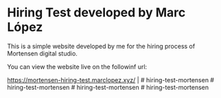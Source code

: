 # Hiring Test developed by Marc López

This is a simple website developed by me for the hiring process of Mortensen digital studio.

You can view the website live on the followinf url:

https://mortensen-hiring-test.marclopez.xyz/                                                                                                                                                                                                                    |
#   h i r i n g - t e s t - m o r t e n s e n 
 
 #   h i r i n g - t e s t - m o r t e n s e n 
 
 #   h i r i n g - t e s t - m o r t e n s e n 
 
 #   h i r i n g - t e s t - m o r t e n s e n 
 
 
